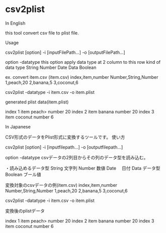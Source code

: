csv2plist
=========

In English

this tool convert csv file to plist file.

Usage

csv2plist [option] -i [inputFilePath...] -o [outputFilePath...]

option
  -datatype		this option apply data type at 2 column to this row
  kind of data type
  String
  Number
  Date
  Data
  Boolean
   
   ex. convert item.csv 
   (item.csv)
   index,item,number
   Number,String,Number
   1,peach,20
   2,banana,5
   3,coconut,6
   
csv2plist -datatype -i item.csv -o item.plist

generated plist data(item.plist)
  <?xml version="1.0" encoding="UTF-8" standalone="no"?>
  <!DOCTYPE plist PUBLIC "-//Apple//DTD PLIST 1.0//EN" "http://www.apple.com/DTDs/PropertyList-1.0.dtd">
  <plist version="1.0">
  	<array>
  		<dict>
  			<key>index</key>
  			<integer>1</integer>
  			<key>item</key>
  			<string>peach></string>
  			<key>number</key>
  			<integer>20</integer>
  		</dict>
  		<dict>
  			<key>index</key>
  			<integer>2</integer>
  			<key>item</key>
  			<string>banana</string>
  			<key>number</key>
  			<integer>20</integer>
  		</dict>
  		<dict>
  			<key>index</key>
  			<integer>3</integer>
  			<key>item</key>
  			<string>coconut</string>
  			<key>number</key>
  			<integer>6</integer>
  		</dict>
  	</array>
  </plist>
   

In Japanese

CSV形式のデータをPlist形式に変換するツールです。
  使い方

csv2plist [option] -i [inputfilepath...] -o [outputfilepath...]

option
  -datatype csvデータの2列目からその列のデータ型を読み込む。
	
  ・読み込めるデータ型
  String 文字列
  Number 数値
  Date　 日付
  Data   データ型
  Boolean ブール値

変換対象のcsvデータの例(item.csv)
  index,item,number
  Number,String,Number
  1,peach,20
  2,banana,5
  3,coconut,6

csv2plist -datatype -i item.csv -o item.plist

変換後のplistデータ
  <?xml version="1.0" encoding="UTF-8" standalone="no"?>
  <!DOCTYPE plist PUBLIC "-//Apple//DTD PLIST 1.0//EN" "http://www.apple.com/DTDs/PropertyList-1.0.dtd">
  <plist version="1.0">
  	<array>
  		<dict>
  			<key>index</key>
  			<integer>1</integer>
  			<key>item</key>
  			<string>peach></string>
  			<key>number</key>
  			<integer>20</integer>
  		</dict>
  		<dict>
  			<key>index</key>
  			<integer>2</integer>
  			<key>item</key>
  			<string>banana</string>
  			<key>number</key>
  			<integer>20</integer>
  		</dict>
  		<dict>
  			<key>index</key>
  			<integer>3</integer>
  			<key>item</key>
  			<string>coconut</string>
  			<key>number</key>
  			<integer>6</integer>
  		</dict>
  	</array>
  </plist>


